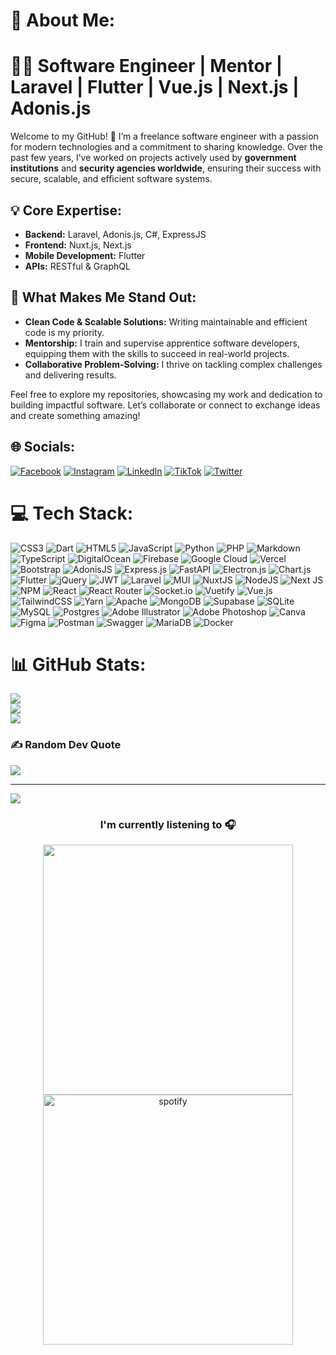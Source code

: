 # 💫 About Me:
# 👨‍💻 Software Engineer | Mentor | Laravel | Flutter | Vue.js | Next.js | Adonis.js

Welcome to my GitHub! 🚀 I’m a freelance software engineer with a passion for modern technologies and a commitment to sharing knowledge. Over the past few years, I’ve worked on projects actively used by **government institutions** and **security agencies worldwide**, ensuring their success with secure, scalable, and efficient software systems.

## 💡 Core Expertise:
- **Backend:** Laravel, Adonis.js, C#, ExpressJS
- **Frontend:** Nuxt.js, Next.js
- **Mobile Development:** Flutter  
- **APIs:** RESTful & GraphQL  

## 🎯 What Makes Me Stand Out:
- **Clean Code & Scalable Solutions:** Writing maintainable and efficient code is my priority.  
- **Mentorship:** I train and supervise apprentice software developers, equipping them with the skills to succeed in real-world projects.  
- **Collaborative Problem-Solving:** I thrive on tackling complex challenges and delivering results.  

Feel free to explore my repositories, showcasing my work and dedication to building impactful software. Let’s collaborate or connect to exchange ideas and create something amazing!


## 🌐 Socials:
[![Facebook](https://img.shields.io/badge/Facebook-%231877F2.svg?logo=Facebook&logoColor=white)](https://facebook.com/divine.nomana) [![Instagram](https://img.shields.io/badge/Instagram-%23E4405F.svg?logo=Instagram&logoColor=white)](https://instagram.com/iamnomana) [![LinkedIn](https://img.shields.io/badge/LinkedIn-%230077B5.svg?logo=linkedin&logoColor=white)](https://linkedin.com/in/iamnomana) [![TikTok](https://img.shields.io/badge/TikTok-%23000000.svg?logo=TikTok&logoColor=white)](https://tiktok.com/@iamnomana) [![Twitter](https://img.shields.io/badge/Twitter-%231DA1F2.svg?logo=Twitter&logoColor=white)](https://twitter.com/iamnomana) 

# 💻 Tech Stack:
![CSS3](https://img.shields.io/badge/css3-%231572B6.svg?style=flat&logo=css3&logoColor=white) ![Dart](https://img.shields.io/badge/dart-%230175C2.svg?style=flat&logo=dart&logoColor=white) ![HTML5](https://img.shields.io/badge/html5-%23E34F26.svg?style=flat&logo=html5&logoColor=white) ![JavaScript](https://img.shields.io/badge/javascript-%23323330.svg?style=flat&logo=javascript&logoColor=%23F7DF1E) ![Python](https://img.shields.io/badge/python-3670A0?style=flat&logo=python&logoColor=ffdd54) ![PHP](https://img.shields.io/badge/php-%23777BB4.svg?style=flat&logo=php&logoColor=white) ![Markdown](https://img.shields.io/badge/markdown-%23000000.svg?style=flat&logo=markdown&logoColor=white) ![TypeScript](https://img.shields.io/badge/typescript-%23007ACC.svg?style=flat&logo=typescript&logoColor=white) ![DigitalOcean](https://img.shields.io/badge/DigitalOcean-%230167ff.svg?style=flat&logo=digitalOcean&logoColor=white) ![Firebase](https://img.shields.io/badge/firebase-%23039BE5.svg?style=flat&logo=firebase) ![Google Cloud](https://img.shields.io/badge/Google%20Cloud-%234285F4.svg?style=flat&logo=google-cloud&logoColor=white) ![Vercel](https://img.shields.io/badge/vercel-%23000000.svg?style=flat&logo=vercel&logoColor=white) ![Bootstrap](https://img.shields.io/badge/bootstrap-%23563D7C.svg?style=flat&logo=bootstrap&logoColor=white) ![AdonisJS](https://img.shields.io/badge/adonisjs-%23220052.svg?style=flat&logo=adonisjs&logoColor=white) ![Express.js](https://img.shields.io/badge/express.js-%23404d59.svg?style=flat&logo=express&logoColor=%2361DAFB) ![FastAPI](https://img.shields.io/badge/FastAPI-005571?style=flat&logo=fastapi) ![Electron.js](https://img.shields.io/badge/Electron-191970?style=flat&logo=Electron&logoColor=white) ![Chart.js](https://img.shields.io/badge/chart.js-F5788D.svg?style=flat&logo=chart.js&logoColor=white) ![Flutter](https://img.shields.io/badge/Flutter-%2302569B.svg?style=flat&logo=Flutter&logoColor=white) ![jQuery](https://img.shields.io/badge/jquery-%230769AD.svg?style=flat&logo=jquery&logoColor=white) ![JWT](https://img.shields.io/badge/JWT-black?style=flat&logo=JSON%20web%20tokens) ![Laravel](https://img.shields.io/badge/laravel-%23FF2D20.svg?style=flat&logo=laravel&logoColor=white) ![MUI](https://img.shields.io/badge/MUI-%230081CB.svg?style=flat&logo=material-ui&logoColor=white) ![NuxtJS](https://img.shields.io/badge/Nuxt-black?style=flat&logo=nuxt.js&logoColor=white) ![NodeJS](https://img.shields.io/badge/node.js-6DA55F?style=flat&logo=node.js&logoColor=white) ![Next JS](https://img.shields.io/badge/Next-black?style=flat&logo=next.js&logoColor=white) ![NPM](https://img.shields.io/badge/NPM-%23000000.svg?style=flat&logo=npm&logoColor=white) ![React](https://img.shields.io/badge/react-%2320232a.svg?style=flat&logo=react&logoColor=%2361DAFB) ![React Router](https://img.shields.io/badge/React_Router-CA4245?style=flat&logo=react-router&logoColor=white) ![Socket.io](https://img.shields.io/badge/Socket.io-black?style=flat&logo=socket.io&badgeColor=010101) ![Vuetify](https://img.shields.io/badge/Vuetify-1867C0?style=flat&logo=vuetify&logoColor=AEDDFF) ![Vue.js](https://img.shields.io/badge/vuejs-%2335495e.svg?style=flat&logo=vuedotjs&logoColor=%234FC08D) ![TailwindCSS](https://img.shields.io/badge/tailwindcss-%2338B2AC.svg?style=flat&logo=tailwind-css&logoColor=white) ![Yarn](https://img.shields.io/badge/yarn-%232C8EBB.svg?style=flat&logo=yarn&logoColor=white) ![Apache](https://img.shields.io/badge/apache-%23D42029.svg?style=flat&logo=apache&logoColor=white) ![MongoDB](https://img.shields.io/badge/MongoDB-%234ea94b.svg?style=flat&logo=mongodb&logoColor=white) 	![Supabase](https://img.shields.io/badge/Supabase-3ECF8E?style=flat&logo=supabase&logoColor=white) ![SQLite](https://img.shields.io/badge/sqlite-%2307405e.svg?style=flat&logo=sqlite&logoColor=white) ![MySQL](https://img.shields.io/badge/mysql-%2300f.svg?style=flat&logo=mysql&logoColor=white) ![Postgres](https://img.shields.io/badge/postgres-%23316192.svg?style=flat&logo=postgresql&logoColor=white) ![Adobe Illustrator](https://img.shields.io/badge/adobeillustrator-%23FF9A00.svg?style=flat&logo=adobeillustrator&logoColor=white) ![Adobe Photoshop](https://img.shields.io/badge/adobephotoshop-%2331A8FF.svg?style=flat&logo=adobephotoshop&logoColor=white) ![Canva](https://img.shields.io/badge/Canva-%2300C4CC.svg?style=flat&logo=Canva&logoColor=white) 	![Figma](https://img.shields.io/badge/figma-%23F24E1E.svg?style=flat&logo=figma&logoColor=white) ![Postman](https://img.shields.io/badge/Postman-FF6C37?style=flat&logo=postman&logoColor=white) ![Swagger](https://img.shields.io/badge/-Swagger-%23Clojure?style=flat&logo=swagger&logoColor=white) ![MariaDB](https://img.shields.io/badge/MariaDB-003545?style=flat&logo=mariadb&logoColor=white) ![Docker](https://img.shields.io/badge/docker-%230db7ed.svg?style=flat&logo=docker&logoColor=white)

# 📊 GitHub Stats:
![](https://github-readme-stats.vercel.app/api?username=iamnomana&theme=nightowl&hide_border=false&include_all_commits=true&count_private=true)<br/>
![](https://github-readme-streak-stats.herokuapp.com/?user=iamnomana&theme=nightowl&hide_border=false)<br/>
![](https://github-readme-stats.vercel.app/api/top-langs/?username=iamnomana&theme=nightowl&hide_border=false&include_all_commits=true&count_private=true&layout=compact)

### ✍️ Random Dev Quote
![](https://quotes-github-readme.vercel.app/api?type=horizontal&theme=dark)

---
[![](https://visitcount.itsvg.in/api?id=iamnomana&icon=0&color=6)](https://visitcount.itsvg.in)

<h3 align="center">I'm currently listening to 🎧</h3>

<p align="center">  
  <img src="https://spotify-github-profile.vercel.app/api/view?uid=31kmifezrlwnz3xq5cl4djkvcxby&cover_image=true&theme=default&show_offline=true&background_color=4a2cdd&bar_color=ffffff&bar_color_cover=false" height="400px" />
  <img src="https://spotify-recently-played-readme.vercel.app/api?user=31kmifezrlwnz3xq5cl4djkvcxby" alt="spotify" height="400px"/>
</p>

<!-- Proudly created with GPRM ( https://gprm.itsvg.in ) -->
